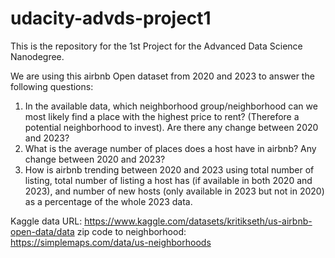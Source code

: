 # udacity-advds-project1
This is the repository for the 1st Project for the Advanced Data Science Nanodegree.

We are using this airbnb Open dataset from 2020 and 2023 to answer the following questions:
1. In the available data, which neighborhood group/neighborhood can we most likely find a place with the highest price to rent? 
   (Therefore a potential neighborhood to invest). Are there any change between 2020 and 2023?
2. What is the average number of places does a host have in airbnb? Any change between 2020 and 2023?
3. How is airbnb trending between 2020 and 2023 using total number of listing, total number of listing a host has (if available in both 2020 and 2023), and number of new hosts (only available in 2023 but not in 2020) as a percentage of the whole 2023 data.

Kaggle data URL: https://www.kaggle.com/datasets/kritikseth/us-airbnb-open-data/data
zip code to neighborhood: https://simplemaps.com/data/us-neighborhoods
